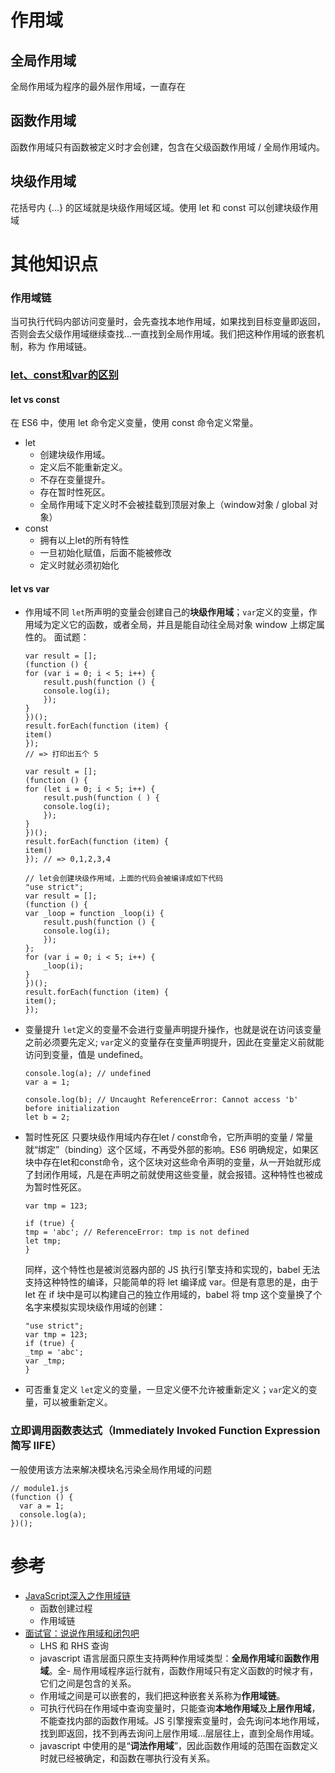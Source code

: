 # 作用域

## 全局作用域
全局作用域为程序的最外层作用域，一直存在

## 函数作用域
函数作用域只有函数被定义时才会创建，包含在父级函数作用域 / 全局作用域内。

## 块级作用域
花括号内 {...} 的区域就是块级作用域区域。使用 let 和 const 可以创建块级作用域

# 其他知识点

### 作用域链
当可执行代码内部访问变量时，会先查找本地作用域，如果找到目标变量即返回，否则会去父级作用域继续查找...一直找到全局作用域。我们把这种作用域的嵌套机制，称为 作用域链。

### [let、const和var的区别](https://mitianyi.gitbook.io/frontend-interview-guide/es6/let-and-const)
#### let vs const
在 ES6 中，使用 let 命令定义变量，使用 const 命令定义常量。
- let
    - 创建块级作用域。
    - 定义后不能重新定义。
    - 不存在变量提升。
    - 存在暂时性死区。
    - 全局作用域下定义时不会被挂载到顶层对象上（window对象 / global 对象）
- const
    - 拥有以上let的所有特性
    - 一旦初始化赋值，后面不能被修改
    - 定义时就必须初始化


#### let vs var
- 作用域不同
    `let`所声明的变量会创建自己的**块级作用域**；`var`定义的变量，作用域为定义它的函数，或者全局，并且是能自动往全局对象 window 上绑定属性的。
    面试题：
    ```
    var result = [];
    (function () {
    for (var i = 0; i < 5; i++) {
        result.push(function () {
        console.log(i);
        });
    }
    })();
    result.forEach(function (item) {
    item()
    });
    // => 打印出五个 5
    ```
    ```
    var result = [];
    (function () {
    for (let i = 0; i < 5; i++) {
        result.push(function ( ) {
        console.log(i);
        });
    }
    })();
    result.forEach(function (item) {
    item()
    }); // => 0,1,2,3,4

    // let会创建块级作用域，上面的代码会被编译成如下代码
    "use strict";
    var result = [];
    (function () {
    var _loop = function _loop(i) {
        result.push(function () {
        console.log(i);
        });
    };
    for (var i = 0; i < 5; i++) {
        _loop(i);
    }
    })();
    result.forEach(function (item) {
    item();
    });
    ```
- 变量提升
    `let`定义的变量不会进行变量声明提升操作，也就是说在访问该变量之前必须要先定义; `var`定义的变量存在变量声明提升，因此在变量定义前就能访问到变量，值是 undefined。
    ```
    console.log(a); // undefined
    var a = 1;

    console.log(b); // Uncaught ReferenceError: Cannot access 'b' before initialization
    let b = 2;
    ```
- 暂时性死区
    只要块级作用域内存在let / const命令，它所声明的变量 / 常量就“绑定”（binding）这个区域，不再受外部的影响。ES6 明确规定，如果区块中存在let和const命令，这个区块对这些命令声明的变量，从一开始就形成了封闭作用域，凡是在声明之前就使用这些变量，就会报错。这种特性也被成为暂时性死区。
    ```
    var tmp = 123;

    if (true) {
    tmp = 'abc'; // ReferenceError: tmp is not defined
    let tmp;
    }
    ```
    同样，这个特性也是被浏览器内部的 JS 执行引擎支持和实现的，babel 无法支持这种特性的编译，只能简单的将 let 编译成 var。但是有意思的是，由于 let 在 if 块中是可以构建自己的独立作用域的，babel  将 tmp 这个变量换了个名字来模拟实现块级作用域的创建：
    ```
    "use strict";
    var tmp = 123;
    if (true) {
    _tmp = 'abc';
    var _tmp;
    }
    ```
- 可否重复定义
    `let`定义的变量，一旦定义便不允许被重新定义；`var`定义的变量，可以被重新定义。



### 立即调用函数表达式（Immediately Invoked Function Expression 简写 IIFE）
一般使用该方法来解决模块名污染全局作用域的问题
```
// module1.js
(function () {
  var a = 1;
  console.log(a);
})();
```




# 参考
- [JavaScript深入之作用域链](https://github.com/mqyqingfeng/Blog/issues/6)
    - 函数创建过程
    - 作用域链
- [面试官：说说作用域和闭包吧](https://juejin.cn/post/6844904165672484871#comment)
    - LHS 和 RHS 查询
    - javascript 语言层面只原生支持两种作用域类型：**全局作用域**和**函数作用域**。全- 局作用域程序运行就有，函数作用域只有定义函数的时候才有，它们之间是包含的关系。
    - 作用域之间是可以嵌套的，我们把这种嵌套关系称为**作用域链**。
    - 可执行代码在作用域中查询变量时，只能查询**本地作用域**及**上层作用域**，不能查找内部的函数作用域。JS 引擎搜索变量时，会先询问本地作用域，找到即返回，找不到再去询问上层作用域...层层往上，直到全局作用域。
    - javascript 中使用的是“**词法作用域**”，因此函数作用域的范围在函数定义时就已经被确定，和函数在哪执行没有关系。